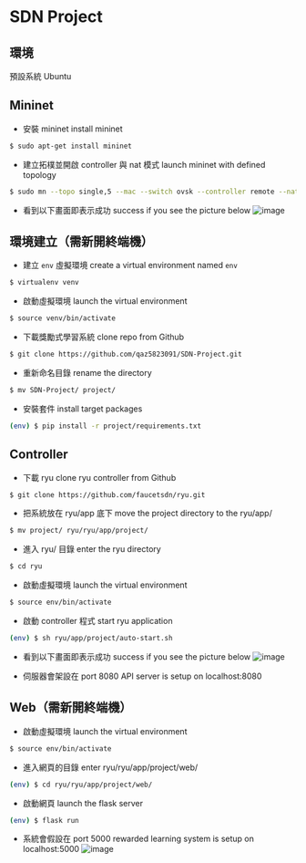 # SDN Project
## 環境
預設系統 Ubuntu

## Mininet
* 安裝 mininet install mininet
```bash
$ sudo apt-get install mininet
```

* 建立拓樸並開啟 controller 與 nat 模式 launch mininet with defined topology
```bash
$ sudo mn --topo single,5 --mac --switch ovsk --controller remote --nat
```

* 看到以下畫面即表示成功 success if you see the picture below
![image](https://hackmd.io/_uploads/Sy3yixYEa.png)


## 環境建立（需新開終端機）
* 建立 `env` 虛擬環境 create a virtual environment named `env`
```bash
$ virtualenv venv
```

* 啟動虛擬環境 launch the virtual environment
```bash
$ source venv/bin/activate
```

* 下載獎勵式學習系統 clone repo from Github
```bash
$ git clone https://github.com/qaz5823091/SDN-Project.git
```

* 重新命名目錄 rename the directory
```bash
$ mv SDN-Project/ project/
```

* 安裝套件 install target packages
```bash
(env) $ pip install -r project/requirements.txt
```

## Controller
* 下載 ryu clone ryu controller from Github
```bash
$ git clone https://github.com/faucetsdn/ryu.git
```

* 把系統放在 ryu/app 底下 move the project directory to the ryu/app/
```bash
$ mv project/ ryu/ryu/app/project/
```

* 進入 ryu/ 目錄 enter the ryu directory
```bash
$ cd ryu
```

* 啟動虛擬環境 launch the virtual environment
```bash
$ source env/bin/activate
```

* 啟動 controller 程式 start ryu application
```bash
(env) $ sh ryu/app/project/auto-start.sh
```

* 看到以下畫面即表示成功 success if you see the picture below
![image](https://hackmd.io/_uploads/HJVrogtNT.png)

* 伺服器會架設在 port 8080 API server is setup on localhost:8080


## Web（需新開終端機）
* 啟動虛擬環境 launch the virtual environment
```bash
$ source env/bin/activate
```

* 進入網頁的目錄 enter ryu/ryu/app/project/web/
```bash
(env) $ cd ryu/ryu/app/project/web/
```

* 啟動網頁 launch the flask server
```bash
(env) $ flask run
```

* 系統會假設在 port 5000 rewarded learning system is setup on localhost:5000
![image](https://hackmd.io/_uploads/rkCWy-KVp.png)




